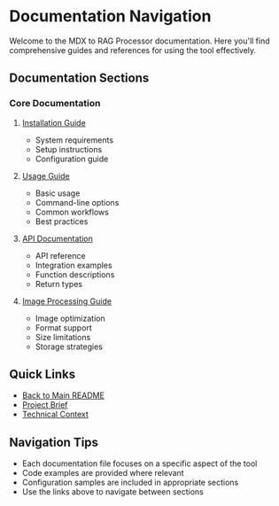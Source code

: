 # Documentation Navigation

Welcome to the MDX to RAG Processor documentation. Here you'll find comprehensive guides and references for using the tool effectively.

## Documentation Sections

### Core Documentation
1. [Installation Guide](INSTALLATION.md)
   - System requirements
   - Setup instructions
   - Configuration guide

2. [Usage Guide](USAGE.md)
   - Basic usage
   - Command-line options
   - Common workflows
   - Best practices

3. [API Documentation](API.md)
   - API reference
   - Integration examples
   - Function descriptions
   - Return types

4. [Image Processing Guide](IMAGES.md)
   - Image optimization
   - Format support
   - Size limitations
   - Storage strategies

## Quick Links

- [Back to Main README](../README.md)
- [Project Brief](../memory_bank/projectbrief.md)
- [Technical Context](../memory_bank/techContext.md)

## Navigation Tips

- Each documentation file focuses on a specific aspect of the tool
- Code examples are provided where relevant
- Configuration samples are included in appropriate sections
- Use the links above to navigate between sections